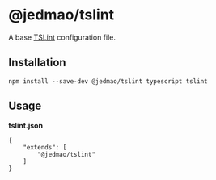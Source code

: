 # @jedmao/tslint

A base [TSLint](https://palantir.github.io/tslint/) configuration file.

## Installation

```
npm install --save-dev @jedmao/tslint typescript tslint
```

## Usage

**tslint.json**

```jsonc
{
	"extends": [
		"@jedmao/tslint"
	]
}
```
